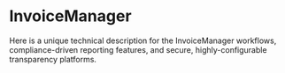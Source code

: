 # InvoiceManager
Here is a unique technical description for the InvoiceManager workflows, compliance-driven reporting features, and secure, highly-configurable transparency platforms.
